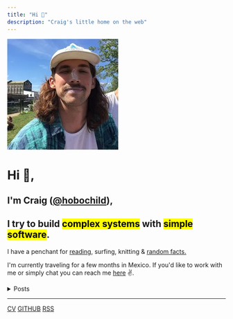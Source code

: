 ```yaml
---
title: "Hi 👋"
description: "Craig's little home on the web"
---
```



![A picture of Craig with too much suntan lotion on his nose.](./profile.webp#round)

# Hi 👋,

## I'm Craig ([@hobochild](https://github.com/hobochild)), 
## I try to build <mark>complex systems</mark> with <mark>simple software</mark>.

I have a penchant for [reading](/books), surfing, knitting & [random facts.](/til)

I'm currently traveling for a few months in Mexico. If you'd like to work with me or simply chat you can reach me [here](mailto:website@craigmulligan.com) ✌️.

<details>
<summary>Posts</summary>

- [A brief introduction to PEP 582](posts/pep-582)
- [A GKE Horror story.](posts/gke-horror-story)
- [Packaging a deno app with Docker](posts/deno-demo)
- [A simple approach to testing next.js apps](posts/testing)
- [Reimagining Chat](posts/chat)
- [Why dont APIs have the --help option?](posts/help)

</details>

---

[CV](/cv) [GITHUB](https://github.com/hobochild) [RSS](/atom.xml)
